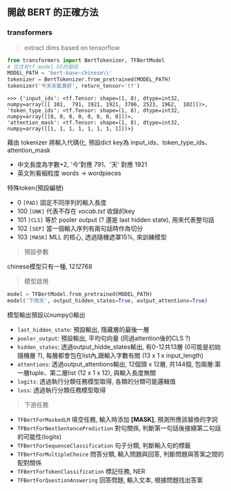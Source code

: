 
## 開啟 BERT 的正確方法

### transformers

> extract dims based on tensorflow

```python
from transformers import BertTokenizer, TFBertModel
# 包含有tf_model.h5的路徑 
MODEL_PATH = 'bert-base-chinese\\' 
tokenizer = BertTokenizer.from_pretrained(MODEL_PATH)
tokenizer('今天天氣真好', return_tensor='tf')
```
```
>>> {'input_ids': <tf.Tensor: shape=(1, 8), dtype=int32, numpy=array([[ 101,  791, 1921, 1921, 3706, 2523, 1962,  102]])>, 
'token_type_ids': <tf.Tensor: shape=(1, 8), dtype=int32, numpy=array([[0, 0, 0, 0, 0, 0, 0, 0]])>, 
'attention_mask': <tf.Tensor: shape=(1, 8), dtype=int32, numpy=array([[1, 1, 1, 1, 1, 1, 1, 1]])>}
```
藉由 tokenizer 將輸入代碼化, 預設dict key為 input_ids、token_type_ids、attention_mask
* 中文長度為字數+2, '今'對應 791、'天' 對應 1921
* 英文則看細粒度 words -> wordpieces

特殊token(預設編號)
*   0 `[PAD]` 固定不同序列的輸入長度
* 100 `[UNK]` 代表不存在 *vocab.txt* 收錄的key
* 101 `[CLS]` 等於 pooler output (? 還是 last hidden state), 用來代表整句話
* 102 `[SEP]` 當一個輸入序列有兩句話時作為切分
* 103 `[MASK]` MLL 的核心, 透過隨機遮罩15%, 來訓練模型


> 預設參數

chinese模型只有一種, 12*12*768



> 模型啟用

```python
model = TFBertModel.from_pretrained(MODEL_PATH)
model('下雨天', output_hidden_states=True, output_attentions=True)
```
模型輸出預設以numpy()輸出
* `last_hidden_state`: 預設輸出, 隱藏層的最後一層
* `pooler_output`: 預設輸出, 平均句向量 (同過attention後的CLS ?)
* `hidden_states`: 透過output_hidde_states輸出, 有0-12共13層 (0可能是初始隨機層 ?), 每層都會包在list內,跟輸入字數有關 (13 x 1 x input_length)
* `attentions`: 透過output_attentions輸出, 12個頭 x 12層, 共144個, 包兩層:第一層tuple、第二層list (12 x 1 x 12), 與輸入長度無關
* `logits`: 透過執行分類任務模型取得, 各類的分類可能邏輯值
* `loss`: 透過執行分類任務模型取得

> 下游任務
* `TFBertForMaskedLM` 填空任務, 輸入時添加 **[MASK]**, 預測所應該替換的字詞
* `TFBertForNextSentencePrediction` 對句關係, 判斷第一句話後接續第二句話的可能性(logits)
* `TFBertForSequenceClassification` 句子分類, 判斷輸入句的標籤
* `TFBertForMultipleChoice` 問答分類, 輸入問題與回答, 判斷問題與答案之間的配對關係
* `TFBertForTokenClassification` 標記任務, NER
* `TFBertForQuestionAnswering` 回答問題, 輸入文本, 根據問題找出答案



